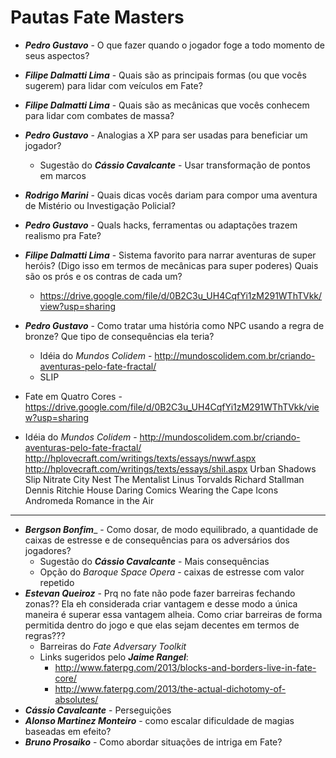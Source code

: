 # Pautas Fate Masters

+ ___Pedro Gustavo___ - O que fazer quando o jogador foge a todo momento de seus aspectos?
+ ___Filipe Dalmatti Lima___ - Quais são as principais formas (ou que vocês sugerem) para lidar com veículos em Fate?
+ ___Filipe Dalmatti Lima___ - Quais são as mecânicas que vocês conhecem para lidar com combates de massa?
+ ___Pedro Gustavo___ - Analogias a XP para ser usadas para beneficiar um jogador?
	+ Sugestão do ___Cássio Cavalcante___ - Usar transformação de pontos em marcos
+ ___Rodrigo Marini___ - Quais dicas vocês dariam para compor uma aventura de Mistério ou Investigação Policial? 
+ ___Pedro Gustavo___ - Quals hacks, ferramentas ou adaptações trazem realismo pra Fate?
+ ___Filipe Dalmatti Lima___ - Sistema favorito para narrar aventuras de super heróis? (Digo isso em termos de mecânicas para super poderes) Quais são os prós e os contras de cada um?
	+ https://drive.google.com/file/d/0B2C3u_UH4CqfYi1zM291WThTVkk/view?usp=sharing
+ ___Pedro Gustavo___ - Como tratar uma história como NPC usando a regra de bronze? Que tipo de consequências ela teria?
	+ Idéia do _Mundos Colidem_ - http://mundoscolidem.com.br/criando-aventuras-pelo-fate-fractal/
	+ SLIP

+ Fate em Quatro Cores - https://drive.google.com/file/d/0B2C3u_UH4CqfYi1zM291WThTVkk/view?usp=sharing
+ Idéia do _Mundos Colidem_ - http://mundoscolidem.com.br/criando-aventuras-pelo-fate-fractal/
http://hplovecraft.com/writings/texts/essays/nwwf.aspx
http://hplovecraft.com/writings/texts/essays/shil.aspx
Urban Shadows
Slip
Nitrate City
Nest
The Mentalist
Linus Torvalds
Richard Stallman
Dennis Ritchie
House
Daring Comics
Wearing the Cape
Icons
Andromeda
Romance in the Air



---

+ ___Bergson Bonfim____ - Como dosar, de modo equilibrado, a quantidade de caixas de estresse e de consequências para os adversários dos jogadores?
	+ Sugestão do ___Cássio Cavalcante___ - Mais consequências
	+ Opção do _Baroque Space Opera_ - caixas de estresse com valor repetido
+ ___Estevan Queiroz___ - Prq no fate não pode fazer barreiras fechando zonas?? Ela eh considerada criar vantagem e desse modo a única maneira é superar essa vantagem alheia. Como criar barreiras de forma permitida dentro do jogo e que elas sejam decentes em termos de regras???
	+ Barreiras do _Fate Adversary Toolkit_
	+ Links sugeridos pelo ___Jaime Rangel___:
		+  http://www.faterpg.com/2013/blocks-and-borders-live-in-fate-core/
		+ http://www.faterpg.com/2013/the-actual-dichotomy-of-absolutes/
+ ___Cássio Cavalcante___ - Perseguições
+ ___Alonso Martinez Monteiro___ - como escalar dificuldade de magias baseadas em efeito?
+ ___Bruno Prosaiko___ - Como abordar situações de intriga em Fate?

<!--stackedit_data:
eyJoaXN0b3J5IjpbMzc5MDk3OTU3XX0=
-->